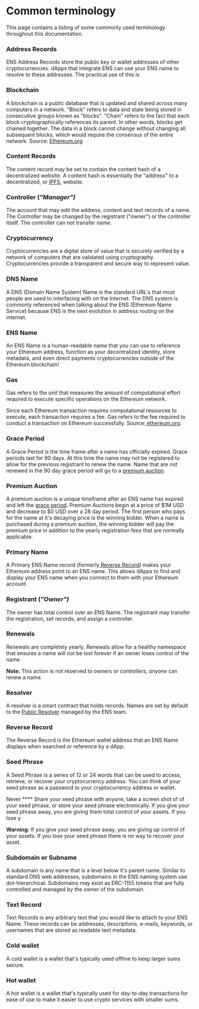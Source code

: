 # Common terminology

This page contains a listing of some commonly used terminology throughout this documentation.

### Address Records

ENS Address Records store the public key or wallet addresses of other cryptocurrencies. dApps that integrate ENS can use your ENS name to resolve to these addresses. The practical use of this is

### Blockchain

A blockchain is a public database that is updated and shared across many computers in a network. "Block" refers to data and state being stored in consecutive groups known as "blocks". "Chain" refers to the fact that each block cryptographically references its parent. In other words, blocks get chained together. The data in a block cannot change without changing all subsequent blocks, which would require the consensus of the entire network. Source:  [Ethereum.org](https://ethereum.org/en/developers/docs/intro-to-ethereum/)

### Content Records

The content record may be set to contain the content hash of a decentralized website. A content hash is essentially the "address" to a decentralized, or [IPFS](https://docs.ipfs.io/concepts/how-ipfs-works/), website.

### Controller (_"Manager")_

The account that may edit the address, content and text records of a name. The Controller may be changed by the registrant ("owner") or the controller itself. The controller can not transfer name.

### Cryptocurrency

Cryptocurrencies are a digital store of value that is securely verified by a network of computers that are validated using cryptography. Cryptocurrencies provide a transparent and secure way to represent value.

### DNS Name

A DNS (Domain Name System) Name is the standard URL's that most people are used to interfacing with on the Internet. The DNS system is commonly referenced when talking about the ENS (Ethereum Name Service) because ENS is the next evolution in address routing on the internet.

### ENS Name

An ENS Name is a human-readable name that you can use to reference your Ethereum address, function as your decentralized identity, store metadata, and even direct payments cryptocurrencies outside of the Ethereum blockchain!

### Gas

Gas refers to the unit that measures the amount of computational effort required to execute specific operations on the Ethereum network.

Since each Ethereum transaction requires computational resources to execute, each transaction requires a fee. Gas refers to the fee required to conduct a transaction on Ethereum successfully. Source:[ ethereum.org](https://ethereum.org/en/developers/docs/gas/).

### Grace Period

A Grace Period is the time frame after a name has officially expired. Grace periods last for 90 days. At this time the name may not be registered to allow for the previous registrant to renew the name. Name that are not renewed in the 90 day grace period will go to a [premium auction](common-terminology.md#premium-auction).

### Premium Auction

A premium auction is a unique timeframe after an ENS name has expired and left the [grace period](common-terminology.md#undefined). Premium Auctions begin at a price of $1M USD and decrease to $0 USD over a 28 day period. The first person who pays for the name at it's decaying price is the winning bidder. When a name is purchased during a premium auction, the winning bidder will pay the premium price in addition to the yearly registration fees that are normally applicable.

### Primary Name

A Primary ENS Name record (formerly[ Reverse Record](common-terminology.md#undefined)) makes your Ethereum address point to an ENS name. This allows dApps to find and display your ENS name when you connect to them with your Ethereum account

### Registrant (_"Owner")_

The owner has total control over an ENS Name. The registrant may transfer the registration, set records, and assign a controller.

### Renewals

Renewals are completely yearly. Renewals allow for a healthy namespace that ensures a name will not be lost forever if an owner loses control of the name&#x20;

**Note:** This action is not reserved to owners or controllers, _anyone_ can renew a name.

### Resolver

A resolver is a smart contract that holds records. Names are set by default to the [Public Resolver](https://etherscan.io/address/0x4976fb03c32e5b8cfe2b6ccb31c09ba78ebaba41) managed by the ENS team.

### Reverse Record

The Reverse Record is the Ethereum wallet address that an ENS Name displays when searched or reference by a dApp.

### Seed Phrase

A Seed Phrase is a series of 12 or 24 words that can be used to access, retrieve, or recover your cryptocurrency address. You can think of your seed phrase as a password to your cryptocurrency address or wallet.

Never **** Share your seed phrase with anyone, take a screen shot of of your seed phrase, or store your seed phrase electronically. If you give your seed phrase away, you are giving them total control of your assets. If you lose y

**Warning:** If you give your seed phrase away, you are giving up control of your assets. If you lose your seed phrase there is no way to recover your asset.

### Subdomain or Subname

A subdomain is any name that is a level below it's parent name. Similar to standard DNS web addresses, subdomains in the ENS naming system use dot-hierarchical. Subdomains may exist as ERC-1155 tokens that are fully controlled and managed by the owner of the subdomain.

### Text Record

Text Records is any arbitrary text that you would like to attach to your ENS Name. These records can be addresses, descriptions, e-mails, keywords, or usernames that are stored as readable text metadata.

### Cold wallet

A cold wallet is a wallet that's typically used offline to keep larger sums secure.

### Hot wallet

A hot wallet is a wallet that's typically used for day-to-day transactions for ease of use to make it easier to use crypto services with smaller sums.
